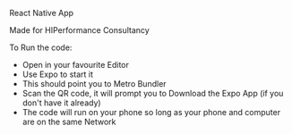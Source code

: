 React Native App

Made for HIPerformance Consultancy

To Run the code:
- Open in your favourite Editor
- Use Expo to start it
- This should point you to Metro Bundler
- Scan the QR code, it will prompt you to Download the Expo App (if you don't have it already)
- The code will run on your phone so long as your phone and computer are on the same Network
